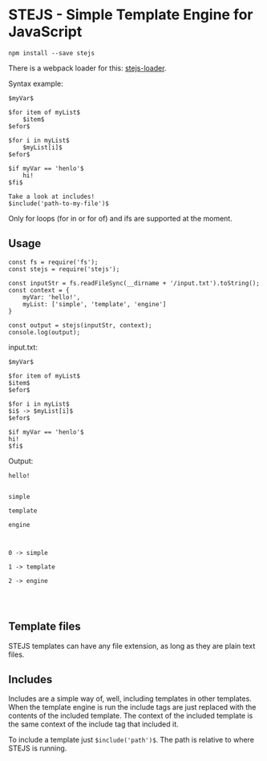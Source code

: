 # STEJS - Simple Template Engine for JavaScript

`npm install --save stejs`

There is a webpack loader for this: [stejs-loader](https://github.com/ItsaMeTuni/stejs-loader.git).

Syntax example:
```
$myVar$

$for item of myList$
    $item$
$efor$

$for i in myList$
    $myList[i]$
$efor$

$if myVar == 'henlo'$
    hi!
$fi$

Take a look at includes!
$include('path-to-my-file')$
```

Only for loops (for in or for of) and ifs are supported at the moment.

## Usage

```
const fs = require('fs');
const stejs = require('stejs');

const inputStr = fs.readFileSync(__dirname + '/input.txt').toString();
const context = {
    myVar: 'hello!',
    myList: ['simple', 'template', 'engine']
}

const output = stejs(inputStr, context);
console.log(output);
```

input.txt:
```
$myVar$

$for item of myList$
$item$
$efor$

$for i in myList$
$i$ -> $myList[i]$
$efor$

$if myVar == 'henlo'$
hi!
$fi$
```


Output:
```
hello!


simple

template

engine



0 -> simple

1 -> template

2 -> engine




```

## Template files

STEJS templates can have any file extension, as long as they are plain text files.

## Includes

Includes are a simple way of, well, including templates in other templates. When the template engine is run the include tags are just replaced with the contents of the included template. The context of the included template is the same context of the include tag that included it.

To include a template just `$include('path')$`. The path is relative to where STEJS is running.